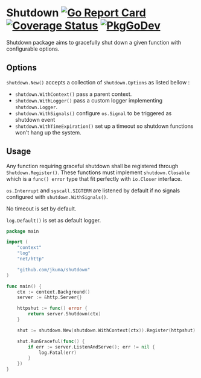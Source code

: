# Shutdown [![Go Report Card](https://goreportcard.com/badge/github.com/jkuma/shutdown)](https://goreportcard.com/report/github.com/jkuma/shutdown) [![Coverage Status](https://coveralls.io/repos/github/jkuma/shutdown/badge.svg?branch=main)](https://coveralls.io/github/jkuma/shutdown?branch=main) [![PkgGoDev](https://pkg.go.dev/badge/github.com/jkuma/shutdown)](https://pkg.go.dev/github.com/jkuma/shutdown)

Shutdown package aims to gracefully shut down a given function with configurable options.

## Options

`shutdown.New()` accepts a collection of `shutdown.Options` as listed bellow :

- `shutdown.WithContext()` pass a parent context.
- `shutdown.WithLogger()` pass a custom logger implementing `shutdown.Logger`.
- `shutdown.WithSignals()` configure `os.Signal` to be triggered as shutdown event
- `shutdown.WithTimeExpiration()` set up a timeout so shutdown functions won't hang up the system.

## Usage

Any function requiring graceful shutdown shall be registered through `Shutdown.Register()`. These 
functions must implement `shutdown.Closable` which is a `func() error` type that fit perfectly 
with `io.Closer` interface.

`os.Interrupt` and `syscall.SIGTERM` are listened by default if no signals configured with `shutdown.WithSignals()`.

No timeout is set by default.

`log.Default()` is set as default logger.

```go
package main

import (
	"context"
	"log"
	"net/http"

	"github.com/jkuma/shutdown"
)

func main() {
	ctx := context.Background()
	server := &http.Server{}

	httpshut := func() error {
		return server.Shutdown(ctx)
	}

	shut := shutdown.New(shutdown.WithContext(ctx)).Register(httpshut)

	shut.RunGraceful(func() {
		if err := server.ListenAndServe(); err != nil {
			log.Fatal(err)
		}
	})
}
```
